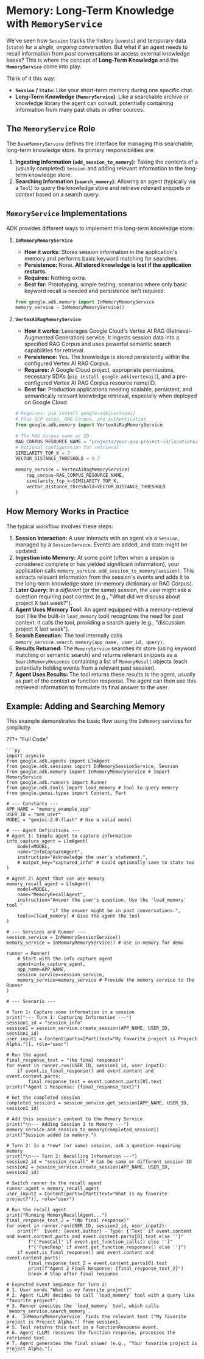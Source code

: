 # Memory: Long-Term Knowledge with `MemoryService`

We've seen how `Session` tracks the history (`events`) and temporary data (`state`) for a *single, ongoing conversation*. But what if an agent needs to recall information from *past* conversations or access external knowledge bases? This is where the concept of **Long-Term Knowledge** and the **`MemoryService`** come into play.

Think of it this way:

* **`Session` / `State`:** Like your short-term memory during one specific chat.  
* **Long-Term Knowledge (`MemoryService`)**: Like a searchable archive or knowledge library the agent can consult, potentially containing information from many past chats or other sources.

## The `MemoryService` Role

The `BaseMemoryService` defines the interface for managing this searchable, long-term knowledge store. Its primary responsibilities are:

1. **Ingesting Information (`add_session_to_memory`):** Taking the contents of a (usually completed) `Session` and adding relevant information to the long-term knowledge store.  
2. **Searching Information (`search_memory`):** Allowing an agent (typically via a `Tool`) to query the knowledge store and retrieve relevant snippets or context based on a search query.

## `MemoryService` Implementations

ADK provides different ways to implement this long-term knowledge store:

1. **`InMemoryMemoryService`**  

    * **How it works:** Stores session information in the application's memory and performs basic keyword matching for searches.  
    * **Persistence:** None. **All stored knowledge is lost if the application restarts.**  
    * **Requires:** Nothing extra.  
    * **Best for:** Prototyping, simple testing, scenarios where only basic keyword recall is needed and persistence isn't required.

    ```py
    from google.adk.memory import InMemoryMemoryService
    memory_service = InMemoryMemoryService()
    ```

2. **`VertexAiRagMemoryService`**  

    * **How it works:** Leverages Google Cloud's Vertex AI RAG (Retrieval-Augmented Generation) service. It ingests session data into a specified RAG Corpus and uses powerful semantic search capabilities for retrieval.  
    * **Persistence:** Yes. The knowledge is stored persistently within the configured Vertex AI RAG Corpus.  
    * **Requires:** A Google Cloud project, appropriate permissions, necessary SDKs (`pip install google-adk[vertexai]`), and a pre-configured Vertex AI RAG Corpus resource name/ID.  
    * **Best for:** Production applications needing scalable, persistent, and semantically relevant knowledge retrieval, especially when deployed on Google Cloud.

    ```py
    # Requires: pip install google-adk[vertexai]
    # Plus GCP setup, RAG Corpus, and authentication
    from google.adk.memory import VertexAiRagMemoryService

    # The RAG Corpus name or ID
    RAG_CORPUS_RESOURCE_NAME = "projects/your-gcp-project-id/locations/us-central1/ragCorpora/your-corpus-id"
    # Optional configuration for retrieval
    SIMILARITY_TOP_K = 5
    VECTOR_DISTANCE_THRESHOLD = 0.7

    memory_service = VertexAiRagMemoryService(
        rag_corpus=RAG_CORPUS_RESOURCE_NAME,
        similarity_top_k=SIMILARITY_TOP_K,
        vector_distance_threshold=VECTOR_DISTANCE_THRESHOLD
    )
    ```

## How Memory Works in Practice

The typical workflow involves these steps:

1. **Session Interaction:** A user interacts with an agent via a `Session`, managed by a `SessionService`. Events are added, and state might be updated.  
2. **Ingestion into Memory:** At some point (often when a session is considered complete or has yielded significant information), your application calls `memory_service.add_session_to_memory(session)`. This extracts relevant information from the session's events and adds it to the long-term knowledge store (in-memory dictionary or RAG Corpus).  
3. **Later Query:** In a *different* (or the same) session, the user might ask a question requiring past context (e.g., "What did we discuss about project X last week?").  
4. **Agent Uses Memory Tool:** An agent equipped with a memory-retrieval tool (like the built-in `load_memory` tool) recognizes the need for past context. It calls the tool, providing a search query (e.g., "discussion project X last week").  
5. **Search Execution:** The tool internally calls `memory_service.search_memory(app_name, user_id, query)`.  
6. **Results Returned:** The `MemoryService` searches its store (using keyword matching or semantic search) and returns relevant snippets as a `SearchMemoryResponse` containing a list of `MemoryResult` objects (each potentially holding events from a relevant past session).  
7. **Agent Uses Results:** The tool returns these results to the agent, usually as part of the context or function response. The agent can then use this retrieved information to formulate its final answer to the user.

## Example: Adding and Searching Memory

This example demonstrates the basic flow using the `InMemory` services for simplicity.

???+ "Full Code"

    ```py
    import asyncio
    from google.adk.agents import LlmAgent
    from google.adk.sessions import InMemorySessionService, Session
    from google.adk.memory import InMemoryMemoryService # Import MemoryService
    from google.adk.runners import Runner
    from google.adk.tools import load_memory # Tool to query memory
    from google.genai.types import Content, Part

    # --- Constants ---
    APP_NAME = "memory_example_app"
    USER_ID = "mem_user"
    MODEL = "gemini-2.0-flash" # Use a valid model

    # --- Agent Definitions ---
    # Agent 1: Simple agent to capture information
    info_capture_agent = LlmAgent(
        model=MODEL,
        name="InfoCaptureAgent",
        instruction="Acknowledge the user's statement.",
        # output_key="captured_info" # Could optionally save to state too
    )

    # Agent 2: Agent that can use memory
    memory_recall_agent = LlmAgent(
        model=MODEL,
        name="MemoryRecallAgent",
        instruction="Answer the user's question. Use the 'load_memory' tool "
                    "if the answer might be in past conversations.",
        tools=[load_memory] # Give the agent the tool
    )

    # --- Services and Runner ---
    session_service = InMemorySessionService()
    memory_service = InMemoryMemoryService() # Use in-memory for demo

    runner = Runner(
        # Start with the info capture agent
        agent=info_capture_agent,
        app_name=APP_NAME,
        session_service=session_service,
        memory_service=memory_service # Provide the memory service to the Runner
    )

    # --- Scenario ---

    # Turn 1: Capture some information in a session
    print("--- Turn 1: Capturing Information ---")
    session1_id = "session_info"
    session1 = session_service.create_session(APP_NAME, USER_ID, session1_id)
    user_input1 = Content(parts=[Part(text="My favorite project is Project Alpha.")], role="user")

    # Run the agent
    final_response_text = "(No final response)"
    for event in runner.run(USER_ID, session1_id, user_input1):
        if event.is_final_response() and event.content and event.content.parts:
            final_response_text = event.content.parts[0].text
    print(f"Agent 1 Response: {final_response_text}")

    # Get the completed session
    completed_session1 = session_service.get_session(APP_NAME, USER_ID, session1_id)

    # Add this session's content to the Memory Service
    print("\n--- Adding Session 1 to Memory ---")
    memory_service.add_session_to_memory(completed_session1)
    print("Session added to memory.")

    # Turn 2: In a *new* (or same) session, ask a question requiring memory
    print("\n--- Turn 2: Recalling Information ---")
    session2_id = "session_recall" # Can be same or different session ID
    session2 = session_service.create_session(APP_NAME, USER_ID, session2_id)

    # Switch runner to the recall agent
    runner.agent = memory_recall_agent
    user_input2 = Content(parts=[Part(text="What is my favorite project?")], role="user")

    # Run the recall agent
    print("Running MemoryRecallAgent...")
    final_response_text_2 = "(No final response)"
    for event in runner.run(USER_ID, session2_id, user_input2):
        print(f"  Event: {event.author} - Type: {'Text' if event.content and event.content.parts and event.content.parts[0].text else ''}"
            f"{'FuncCall' if event.get_function_calls() else ''}"
            f"{'FuncResp' if event.get_function_responses() else ''}")
        if event.is_final_response() and event.content and event.content.parts:
            final_response_text_2 = event.content.parts[0].text
            print(f"Agent 2 Final Response: {final_response_text_2}")
            break # Stop after final response

    # Expected Event Sequence for Turn 2:
    # 1. User sends "What is my favorite project?"
    # 2. Agent (LLM) decides to call `load_memory` tool with a query like "favorite project".
    # 3. Runner executes the `load_memory` tool, which calls `memory_service.search_memory`.
    # 4. `InMemoryMemoryService` finds the relevant text ("My favorite project is Project Alpha.") from session1.
    # 5. Tool returns this text in a FunctionResponse event.
    # 6. Agent (LLM) receives the function response, processes the retrieved text.
    # 7. Agent generates the final answer (e.g., "Your favorite project is Project Alpha.").
    ```
